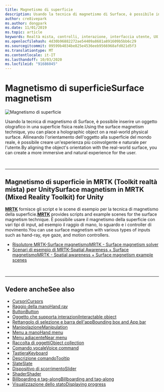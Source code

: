 ```yaml
---
title: Magnetismo di superficie
description: Usando la tecnica di magnetismo di Surface, è possibile inserire un oggetto olografico in una superficie fisica reale.
author: cre8ivepark
ms.author: dongpark
ms.date: 11/01/2019
ms.topic: article
keywords: Realtà mista, controlli, interazione, interfaccia utente, UX
ms.openlocfilehash: 4d30b96882272ae54409a8681a891609b5bb6c29
ms.sourcegitcommit: 09599b4034be825e4536eeb9566968afd021d5f3
ms.translationtype: MT
ms.contentlocale: it-IT
ms.lasthandoff: 10/03/2020
ms.locfileid: "91686045"
---
```

# <a name="surface-magnetism"></a><span data-ttu-id="4dae8-104">Magnetismo di superficie</span><span class="sxs-lookup"><span data-stu-id="4dae8-104">Surface magnetism</span></span>

![Magnetismo di superficie](images/MRTK_SurfaceMagnetism.gif)

<span data-ttu-id="4dae8-106">Usando la tecnica di magnetismo di Surface, è possibile inserire un oggetto olografico in una superficie fisica reale.</span><span class="sxs-lookup"><span data-stu-id="4dae8-106">Using the surface magnetism technique, you can place a holographic object on a real-world physical surface.</span></span> <span data-ttu-id="4dae8-107">Allineando l'orientamento dell'oggetto alla superficie del mondo reale, è possibile creare un'esperienza più coinvolgente e naturale per l'utente.</span><span class="sxs-lookup"><span data-stu-id="4dae8-107">By aligning the object's orientation with the real-world surface, you can create a more immersive and natural experience for the user.</span></span>

<br>

---

## <a name="surface-magnetism-in-mrtk-mixed-reality-toolkit-for-unity"></a><span data-ttu-id="4dae8-108">Magnetismo di superficie in MRTK (Toolkit realtà mista) per Unity</span><span class="sxs-lookup"><span data-stu-id="4dae8-108">Surface magnetism in MRTK (Mixed Reality Toolkit) for Unity</span></span>
<span data-ttu-id="4dae8-109">**[MRTK](https://github.com/Microsoft/MixedRealityToolkit-Unity)** fornisce gli script e le scene di esempio per la tecnica di magnetismo della superficie.</span><span class="sxs-lookup"><span data-stu-id="4dae8-109">**[MRTK](https://github.com/Microsoft/MixedRealityToolkit-Unity)** provides scripts and example scenes for the surface magnetism technique.</span></span> <span data-ttu-id="4dae8-110">È possibile usare il magnetismo della superficie con vari tipi di input, ad esempio il raggio di mano, lo sguardo e i controller di movimento.</span><span class="sxs-lookup"><span data-stu-id="4dae8-110">You can use surface magnetism with various types of inputs such as hand-ray, eye gaze, and motion controllers.</span></span>

* [<span data-ttu-id="4dae8-111">Risolutore MRTK-Surface magnetismo</span><span class="sxs-lookup"><span data-stu-id="4dae8-111">MRTK - Surface magnetism solver</span></span>](https://microsoft.github.io/MixedRealityToolkit-Unity/Documentation/README_Solver.html#surfacemagnetism)
* [<span data-ttu-id="4dae8-112">Scenari di esempio di MRTK-Spatial Awareness + Surface magnetismo</span><span class="sxs-lookup"><span data-stu-id="4dae8-112">MRTK - Spatial awareness + Surface magnetism example scenes</span></span>](https://github.com/microsoft/MixedRealityToolkit-Unity/blob/mrtk_development/Assets/MRTK/Examples/Demos/Solvers/Scenes/SurfaceMagnetismSpatialAwarenessExample.unity)


<br>

---

## <a name="see-also"></a><span data-ttu-id="4dae8-113">Vedere anche</span><span class="sxs-lookup"><span data-stu-id="4dae8-113">See also</span></span>

* [<span data-ttu-id="4dae8-114">Cursori</span><span class="sxs-lookup"><span data-stu-id="4dae8-114">Cursors</span></span>](cursors.md)
* [<span data-ttu-id="4dae8-115">Raggio della mano</span><span class="sxs-lookup"><span data-stu-id="4dae8-115">Hand ray</span></span>](point-and-commit.md)
* [<span data-ttu-id="4dae8-116">Button</span><span class="sxs-lookup"><span data-stu-id="4dae8-116">Button</span></span>](button.md)
* [<span data-ttu-id="4dae8-117">Oggetto che supporta interazioni</span><span class="sxs-lookup"><span data-stu-id="4dae8-117">Interactable object</span></span>](interactable-object.md)
* [<span data-ttu-id="4dae8-118">Rettangolo di selezione e barra dell'app</span><span class="sxs-lookup"><span data-stu-id="4dae8-118">Bounding box and App bar</span></span>](app-bar-and-bounding-box.md)
* [<span data-ttu-id="4dae8-119">Manipolazione</span><span class="sxs-lookup"><span data-stu-id="4dae8-119">Manipulation</span></span>](direct-manipulation.md)
* [<span data-ttu-id="4dae8-120">Menu a mano</span><span class="sxs-lookup"><span data-stu-id="4dae8-120">Hand menu</span></span>](hand-menu.md)
* [<span data-ttu-id="4dae8-121">Menu adiacente</span><span class="sxs-lookup"><span data-stu-id="4dae8-121">Near menu</span></span>](near-menu.md)
* [<span data-ttu-id="4dae8-122">Raccolta di oggetti</span><span class="sxs-lookup"><span data-stu-id="4dae8-122">Object collection</span></span>](object-collection.md)
* [<span data-ttu-id="4dae8-123">Comando vocale</span><span class="sxs-lookup"><span data-stu-id="4dae8-123">Voice command</span></span>](voice-input.md)
* [<span data-ttu-id="4dae8-124">Tastiera</span><span class="sxs-lookup"><span data-stu-id="4dae8-124">Keyboard</span></span>](keyboard.md)
* [<span data-ttu-id="4dae8-125">Descrizione comando</span><span class="sxs-lookup"><span data-stu-id="4dae8-125">Tooltip</span></span>](tooltip.md)
* [<span data-ttu-id="4dae8-126">Slate</span><span class="sxs-lookup"><span data-stu-id="4dae8-126">Slate</span></span>](slate.md)
* [<span data-ttu-id="4dae8-127">Dispositivo di scorrimento</span><span class="sxs-lookup"><span data-stu-id="4dae8-127">Slider</span></span>](slider.md)
* [<span data-ttu-id="4dae8-128">Shader</span><span class="sxs-lookup"><span data-stu-id="4dae8-128">Shader</span></span>](shader.md)
* [<span data-ttu-id="4dae8-129">Billboarding e tag-along</span><span class="sxs-lookup"><span data-stu-id="4dae8-129">Billboarding and tag-along</span></span>](billboarding-and-tag-along.md)
* [<span data-ttu-id="4dae8-130">Visualizzazione dello stato</span><span class="sxs-lookup"><span data-stu-id="4dae8-130">Displaying progress</span></span>](progress.md)
